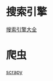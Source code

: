 # 搜索引擎

[搜索引擎大全](http://www.eryi.org/searchsites/chemistry/structure-search.html)


# 爬虫

[scrapy]()
